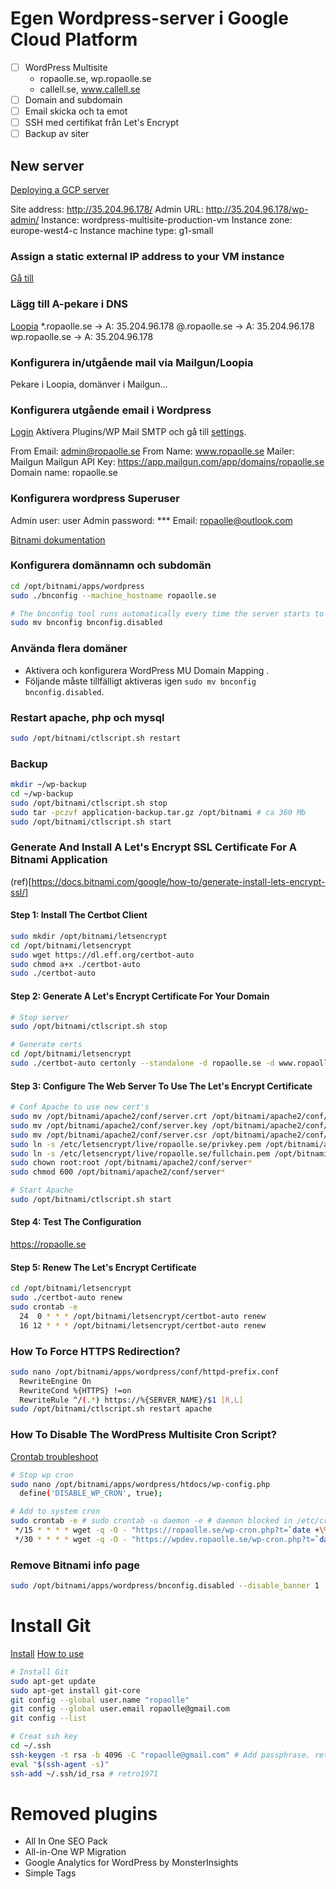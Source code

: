 # Egen Wordpress-server i Google Cloud Platform

* [ ] WordPress Multisite
  * ropaolle.se, wp.ropaolle.se
  * callell.se, www.callell.se
* [ ] Domain and subdomain
* [ ] Email skicka och ta emot
* [ ] SSH med certifikat från Let's Encrypt
* [ ] Backup av siter

## New server

[Deploying a GCP server](https://console.cloud.google.com/launcher/details/bitnami-launchpad/wordpress-multisite?q=wordpre&project=ropaolle-wordpress-multisite)

Site address: http://35.204.96.178/
Admin URL: http://35.204.96.178/wp-admin/
Instance: wordpress-multisite-production-vm
Instance zone: europe-west4-c
Instance machine type: g1-small

### Assign a static external IP address to your VM instance

[Gå till](https://console.cloud.google.com/networking/addresses/list?project=ropaolle-wordpress-multisite)

### Lägg till A-pekare i DNS

[Loopia](https://customerzone.loopia.se)
\*.ropaolle.se -> A: 35.204.96.178
@.ropaolle.se -> A: 35.204.96.178
wp.ropaolle.se -> A: 35.204.96.178

### Konfigurera in/utgående mail via Mailgun/Loopia

Pekare i Loopia, domänver i Mailgun...

### Konfigurera utgående email i Wordpress

[Login](http://35.204.96.178/wp-admin/)
Aktivera Plugins/WP Mail SMTP och gå till [settings](http://35.204.96.178.xip.io/wp-admin/options-general.php?page=wp-mail-smtp).

From Email: admin@ropaolle.se
From Name: www.ropaolle.se
Mailer: Mailgun
Mailgun API Key: https://app.mailgun.com/app/domains/ropaolle.se
Domain name: ropaolle.se

### Konfigurera wordpress Superuser

Admin user: user
Admin password: \*\*\*
Email: ropaolle@outlook.com

[Bitnami dokumentation](https://docs.bitnami.com/google/apps/wordpress-multisite/)

### Konfigurera domännamn och subdomän

```bash
cd /opt/bitnami/apps/wordpress
sudo ./bnconfig --machine_hostname ropaolle.se

# The bnconfig tool runs automatically every time the server starts to reset the machine hostname to its IP address. Obviously this is undesirable when using a custom domain name, so you must also execute the following command to disable the bnconfig tool for subsequent restarts.
sudo mv bnconfig bnconfig.disabled
```

### Använda flera domäner

* Aktivera och konfigurera WordPress MU Domain Mapping .
* Följande måste tillfälligt aktiveras igen `sudo mv bnconfig bnconfig.disabled`.

### Restart apache, php och mysql

```bash
sudo /opt/bitnami/ctlscript.sh restart
```

### Backup

```bash
mkdir ~/wp-backup
cd ~/wp-backup
sudo /opt/bitnami/ctlscript.sh stop
sudo tar -pczvf application-backup.tar.gz /opt/bitnami # ca 360 Mb
sudo /opt/bitnami/ctlscript.sh start
```

### Generate And Install A Let's Encrypt SSL Certificate For A Bitnami Application

(ref)[https://docs.bitnami.com/google/how-to/generate-install-lets-encrypt-ssl/]

#### Step 1: Install The Certbot Client

```bash
sudo mkdir /opt/bitnami/letsencrypt
cd /opt/bitnami/letsencrypt
sudo wget https://dl.eff.org/certbot-auto
sudo chmod a+x ./certbot-auto
sudo ./certbot-auto
```

#### Step 2: Generate A Let's Encrypt Certificate For Your Domain

```bash
# Stop server
sudo /opt/bitnami/ctlscript.sh stop

# Generate certs
cd /opt/bitnami/letsencrypt
sudo ./certbot-auto certonly --standalone -d ropaolle.se -d www.ropaolle.se -d wp.ropaolle.se #--test-cert
```

#### Step 3: Configure The Web Server To Use The Let's Encrypt Certificate

```bash
# Conf Apache to use new cert's
sudo mv /opt/bitnami/apache2/conf/server.crt /opt/bitnami/apache2/conf/server.crt.old
sudo mv /opt/bitnami/apache2/conf/server.key /opt/bitnami/apache2/conf/server.key.old
sudo mv /opt/bitnami/apache2/conf/server.csr /opt/bitnami/apache2/conf/server.csr.old
sudo ln -s /etc/letsencrypt/live/ropaolle.se/privkey.pem /opt/bitnami/apache2/conf/server.key
sudo ln -s /etc/letsencrypt/live/ropaolle.se/fullchain.pem /opt/bitnami/apache2/conf/server.crt
sudo chown root:root /opt/bitnami/apache2/conf/server*
sudo chmod 600 /opt/bitnami/apache2/conf/server*

# Start Apache
sudo /opt/bitnami/ctlscript.sh start
```

#### Step 4: Test The Configuration

https://ropaolle.se

#### Step 5: Renew The Let's Encrypt Certificate

```bash
cd /opt/bitnami/letsencrypt
sudo ./certbot-auto renew
sudo crontab -e
  24  0 * * * /opt/bitnami/letsencrypt/certbot-auto renew
  16 12 * * * /opt/bitnami/letsencrypt/certbot-auto renew
```

### How To Force HTTPS Redirection?

```bash
sudo nano /opt/bitnami/apps/wordpress/conf/httpd-prefix.conf
  RewriteEngine On
  RewriteCond %{HTTPS} !=on
  RewriteRule ^/(.*) https://%{SERVER_NAME}/$1 [R,L]
sudo /opt/bitnami/ctlscript.sh restart apache  
```

### How To Disable The WordPress Multisite Cron Script?
[Crontab troubleshoot](https://serverfault.com/questions/449651/why-is-my-crontab-not-working-and-how-can-i-troubleshoot-it)

```bash
# Stop wp cron
sudo nano /opt/bitnami/apps/wordpress/htdocs/wp-config.php
  define('DISABLE_WP_CRON', true);

# Add to system cron
sudo crontab -e # sudo crontab -u daemon -e # daemon blocked in /etc/cron.deny
 */15 * * * * wget -q -O - "https://ropaolle.se/wp-cron.php?t=`date +\%s`" > /dev/null 2>&1
 */30 * * * * wget -q -O - "https://wpdev.ropaolle.se/wp-cron.php?t=`date +\%s`" > /dev/null 2>&1
```

### Remove Bitnami info page

```bash
sudo /opt/bitnami/apps/wordpress/bnconfig.disabled --disable_banner 1
```

# Install Git

[Install](https://www.digitalocean.com/community/tutorials/how-to-install-git-on-debian-8)
[How to use](https://www.digitalocean.com/community/tutorials/how-to-use-git-effectively)

```bash
# Install Git
sudo apt-get update
sudo apt-get install git-core
git config --global user.name "ropaolle"
git config --global user.email ropaolle@gmail.com
git config --list

# Creat ssh key
cd ~/.ssh
ssh-keygen -t rsa -b 4096 -C "ropaolle@gmail.com" # Add passphrase. retro1971
eval "$(ssh-agent -s)"
ssh-add ~/.ssh/id_rsa # retro1971
```

# Removed plugins

* All In One SEO Pack
* All-in-One WP Migration
* Google Analytics for WordPress by MonsterInsights
* Simple Tags
